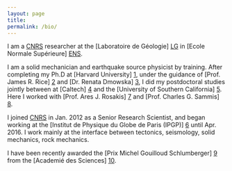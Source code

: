 ```yaml
---
layout: page
title: 
permalink: /bio/
---
```


I am a [CNRS] researcher at the [Laboratoire de Géologie] [LG] in [Ecole Normale Supérieure] [ENS]. 

I am a solid mechanician and earthquake source physicist by training. After completing my Ph.D at [Harvard University] [1], under the guidance of [Prof. James R. Rice] [2] and [Dr. Renata Dmowska] [3], I did my postdoctoral studies jointly between at [Caltech] [4] and the [University of Southern California] [5]. Here I worked with [Prof. Ares J. Rosakis] [7] and [Prof. Charles G. Sammis] [8]. 

I joined [CNRS] in Jan. 2012 as a Senior Research Scientist, and began working at the [Institut de Physique du Globe de Paris (IPGP)] [6] until Apr. 2016. I work mainly at the interface between tectonics, seismology, solid mechanics, rock mechanics. 

I have been recently awarded the [Prix Michel Gouilloud Schlumberger] [9] from the [Academié des Sciences] [10]. 

[LG]: http://www.geologie.ens.fr
[ENS]: http://www.ens.fr
[CNRS]: http://www.cnrs.fr/index.html
[1]: http://www.harvard.edu
[2]: http://www.seas.harvard.edu/rice
[3]: http://www.seas.harvard.edu/dmowska
[4]: http://www.caltech.edu
[5]: http://www.usc.edu
[6]: http://www.ipgp.fr
[7]: http://rosakis.caltech.edu
[8]: http://www.usc.edu
[9]: http://www.academie-sciences.fr/fr/Prix-en-mathematique-physique-mecanique-informatique-et-sciences-de-la-Terre-et-de-l-univers/prix-michel-gouilloud-schlumberger.html
[10]: http://www.academie-sciences.fr/fr/

